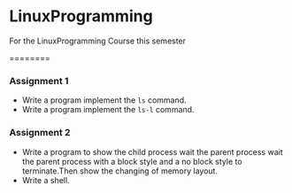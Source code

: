 # LinuxProgramming
For the LinuxProgramming Course this semester

========

### Assignment 1

* Write a program implement the `ls` command.
* Write a program implement the `ls-l` command.

### Assignment 2

* Write a program to show the child process wait the parent process wait the parent process with a block style and a no block style to terminate.Then show the changing of memory layout.
* Write a shell.
